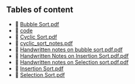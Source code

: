 ## Tables of content
- 📄 [Bubble Sort.pdf](./Bubble%20Sort.pdf)
- 📁 [code](./code)
- 📄 [Cyclic Sort.pdf](./Cyclic%20Sort.pdf)
- 📄 [cyclic_sort_notes.pdf](./cyclic_sort_notes.pdf)
- 📄 [Handwritten notes on bubble sort.pdf.pdf](./Handwritten%20notes%20on%20bubble%20sort.pdf.pdf)
- 📄 [Handwritten Notes on Insertion Sort.pdf.pdf](./Handwritten%20Notes%20on%20Insertion%20Sort.pdf.pdf)
- 📄 [Handwritten notes on Selection sort.pdf.pdf](./Handwritten%20notes%20on%20Selection%20sort.pdf.pdf)
- 📄 [Insertion Sort.pdf](./Insertion%20Sort.pdf)
- 📄 [Selection Sort.pdf](./Selection%20Sort.pdf)
